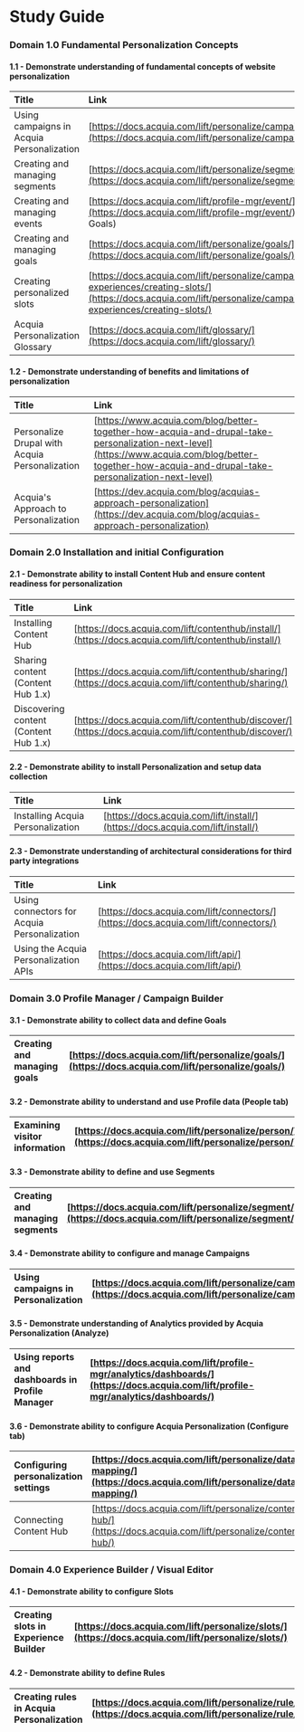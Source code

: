 # Study Guide

### Domain 1.0 Fundamental Personalization Concepts 

#### 1.1 - Demonstrate understanding of fundamental concepts of website personalization 

| Title | Link |
| :--- | :--- |
| Using campaigns in Acquia Personalization | [https://docs.acquia.com/lift/personalize/campaigns/](https://docs.acquia.com/lift/personalize/campaigns/) |
| Creating and managing segments | [https://docs.acquia.com/lift/personalize/segment/](https://docs.acquia.com/lift/personalize/segment/) |
| Creating and managing events | [https://docs.acquia.com/lift/profile-mgr/event/](https://docs.acquia.com/lift/profile-mgr/event/) \(see also Goals\) |
| Creating and managing goals | [https://docs.acquia.com/lift/personalize/goals/](https://docs.acquia.com/lift/personalize/goals/) |
| Creating personalized slots | [https://docs.acquia.com/lift/personalize/campaigns/building-experiences/creating-slots/](https://docs.acquia.com/lift/personalize/campaigns/building-experiences/creating-slots/) |
| Acquia Personalization Glossary | [https://docs.acquia.com/lift/glossary/](https://docs.acquia.com/lift/glossary/) |

#### 1.2 - Demonstrate understanding of benefits and limitations of personalization 

| Title | Link |
| :--- | :--- |
| Personalize Drupal with Acquia Personalization | [https://www.acquia.com/blog/better-together-how-acquia-and-drupal-take-personalization-next-level](https://www.acquia.com/blog/better-together-how-acquia-and-drupal-take-personalization-next-level) |
| Acquia's Approach to Personalization | [https://dev.acquia.com/blog/acquias-approach-personalization](https://dev.acquia.com/blog/acquias-approach-personalization) |

### Domain 2.0 Installation and initial Configuration 

#### 2.1 - Demonstrate ability to install Content Hub and ensure content readiness for personalization 

| Title | Link |
| :--- | :--- |
| Installing Content Hub | [https://docs.acquia.com/lift/contenthub/install/](https://docs.acquia.com/lift/contenthub/install/) |
| Sharing content \(Content Hub 1.x\) | [https://docs.acquia.com/lift/contenthub/sharing/](https://docs.acquia.com/lift/contenthub/sharing/) |
| Discovering content \(Content Hub 1.x\) | [https://docs.acquia.com/lift/contenthub/discover/](https://docs.acquia.com/lift/contenthub/discover/) |

#### 2.2 - Demonstrate ability to install Personalization and setup data collection 

| Title | Link |
| :--- | :--- |
| Installing Acquia Personalization | [https://docs.acquia.com/lift/install/](https://docs.acquia.com/lift/install/) |

#### 2.3 - Demonstrate understanding of architectural considerations for third party integrations 

| Title | Link |
| :--- | :--- |
| Using connectors for Acquia Personalization | [https://docs.acquia.com/lift/connectors/](https://docs.acquia.com/lift/connectors/) |
| Using the Acquia Personalization APIs | [https://docs.acquia.com/lift/api/](https://docs.acquia.com/lift/api/) |

### Domain 3.0 Profile Manager / Campaign Builder 

#### 3.1 - Demonstrate ability to collect data and define Goals 

| Creating and managing goals | [https://docs.acquia.com/lift/personalize/goals/](https://docs.acquia.com/lift/personalize/goals/) |
| :--- | :--- |


#### 3.2 - Demonstrate ability to understand and use Profile data \(People tab\) 

| Examining visitor information | [https://docs.acquia.com/lift/personalize/person/](https://docs.acquia.com/lift/personalize/person/) |
| :--- | :--- |


#### 3.3 - Demonstrate ability to define and use Segments 

| Creating and managing segments | [https://docs.acquia.com/lift/personalize/segment/](https://docs.acquia.com/lift/personalize/segment/) |
| :--- | :--- |


#### 3.4 - Demonstrate ability to configure and manage Campaigns 

| Using campaigns in Personalization | [https://docs.acquia.com/lift/personalize/campaigns/](https://docs.acquia.com/lift/personalize/campaigns/) |
| :--- | :--- |


#### 3.5 - Demonstrate understanding of Analytics provided by Acquia Personalization \(Analyze\) 

| Using reports and dashboards in Profile Manager | [https://docs.acquia.com/lift/profile-mgr/analytics/dashboards/](https://docs.acquia.com/lift/profile-mgr/analytics/dashboards/) |
| :--- | :--- |


#### 3.6 - Demonstrate ability to configure Acquia Personalization \(Configure tab\)

| Configuring personalization settings | [https://docs.acquia.com/lift/personalize/data-mapping/](https://docs.acquia.com/lift/personalize/data-mapping/) |
| :--- | :--- |
| Connecting Content Hub | [https://docs.acquia.com/lift/personalize/content-hub/](https://docs.acquia.com/lift/personalize/content-hub/) |

### Domain 4.0 Experience Builder / Visual Editor 

#### 4.1 - Demonstrate ability to configure Slots 

| Creating slots in Experience Builder | [https://docs.acquia.com/lift/personalize/slots/](https://docs.acquia.com/lift/personalize/slots/) |
| :--- | :--- |


#### 4.2 - Demonstrate ability to define Rules

| Creating rules in Acquia Personalization | [https://docs.acquia.com/lift/personalize/rule/](https://docs.acquia.com/lift/personalize/rule/) |
| :--- | :--- |


